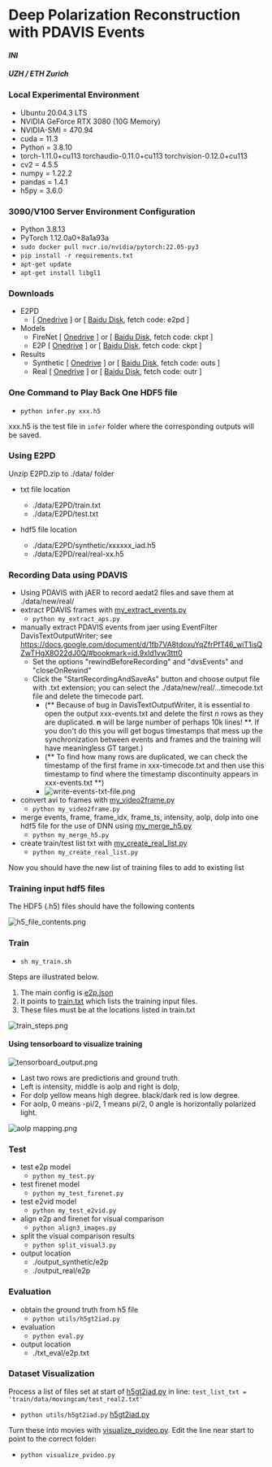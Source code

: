 # Deep Polarization Reconstruction with PDAVIS Events
#### _INI_ 
#### _UZH / ETH Zurich_

### Local Experimental Environment
- Ubuntu 20.04.3 LTS
- NVIDIA GeForce RTX 3080 (10G Memory)
- NVIDIA-SMI = 470.94
- cuda = 11.3
- Python = 3.8.10
- torch-1.11.0+cu113 torchaudio-0.11.0+cu113 torchvision-0.12.0+cu113
- cv2 = 4.5.5
- numpy = 1.22.2
- pandas = 1.4.1
- h5py = 3.6.0

### 3090/V100 Server Environment Configuration
- Python 3.8.13
- PyTorch 1.12.0a0+8a1a93a
- `sudo docker pull nvcr.io/nvidia/pytorch:22.05-py3`
- `pip install -r requirements.txt`
- `apt-get update`
- `apt-get install libgl1`

### Downloads
- E2PD
  - [ [Onedrive](https://1drv.ms/u/s!AjYBkUJACkBLm1tWpU-N0lmKv36x?e=oIEajs) ] or [ [Baidu Disk](https://pan.baidu.com/s/1JSZqcbFk_52Xd_Ex_bicmQ?pwd=e2pd), fetch code: e2pd ]
- Models
  - FireNet [ [Onedrive](https://1drv.ms/u/s!AjYBkUJACkBLm1-Cnb7Fh_-xZsNR?e=fEdTHJ) ] or [ [Baidu Disk](https://pan.baidu.com/s/1DVEwX8Ax9OSO-_ZpDCEjSw?pwd=ckpt), fetch code: ckpt ]
  - E2P [ [Onedrive](https://1drv.ms/u/s!AjYBkUJACkBLm15aBBmch2qjRL9U?e=Dc9boq) ] or [ [Baidu Disk](https://pan.baidu.com/s/1zfAI2HViEA7ek_8JqRVSQQ?pwd=ckpt), fetch code: ckpt ]
- Results
  - Synthetic [ [Onedrive](https://1drv.ms/u/s!AjYBkUJACkBLm2CEZ8vgOVBtFWbP?e=Scss5J) ] or [ [Baidu Disk](https://pan.baidu.com/s/1HAWaFTgMs2t-6hmZWJwBSA?pwd=outs), fetch code: outs ]
  - Real [ [Onedrive](https://1drv.ms/u/s!AjYBkUJACkBLm10gPsk9ao3Fqh0s?e=93jX0S) ] or [ [Baidu Disk](https://pan.baidu.com/s/1IIdLL7ZNR-5Ne1FW8M0LwQ?pwd=outr), fetch code: outr ]

### One Command to Play Back One HDF5 file

- `python infer.py xxx.h5`

xxx.h5 is the test file in `infer` folder where the corresponding outputs will be saved.

### Using E2PD
Unzip E2PD.zip to ./data/ folder

- txt file location
  - ./data/E2PD/train.txt
  - ./data/E2PD/test.txt

- hdf5 file location
  - ./data/E2PD/synthetic/xxxxxx_iad.h5
  - ./data/E2PD/real/real-xx.h5

### Recording Data using PDAVIS
- Using PDAVIS with jAER to record aedat2 files and save them at ./data/new/real/
- extract PDAVIS frames with [my_extract_events.py](my_extract_events.py)
  - `python my_extract_aps.py`
- manually extract PDAVIS events from jaer using EventFilter DavisTextOutputWriter; see https://docs.google.com/document/d/1fb7VA8tdoxuYqZfrPfT46_wiT1isQZwTHgX8O22dJ0Q/#bookmark=id.9xld1vw3ttt0
  -  Set the options "rewindBeforeRecording" and "dvsEvents" and "closeOnRewind"
  - Click the "StartRecordingAndSaveAs" button and choose output file with .txt extension; you can select the ./data/new/real/...timecode.txt file and delete the timecode part.
    - (** Because of bug in DavisTextOutputWriter, it is essential to open the output xxx-events.txt and delete the first _n_ rows as they are duplicated. __n__ will be large number of perhaps 10k lines! **. If you don't do this you will get bogus timestamps that mess up the synchronization between events and frames and the training will have meaningless GT target.)
    - (** To find how many rows are duplicated, we can check the timestamp of the first frame in xxx-timecode.txt and then use this timestamp to find where the timestamp discontinuity appears in xxx-events.txt **)
    - ![write-events-txt-file.png](train/media/write-events-txt-file.png)
- convert avi to frames with [my_video2frame.py](my_video2frame.py)
  - `python my_video2frame.py`
- merge events, frame, frame_idx, frame_ts, intensity, aolp, dolp into one hdf5 file for the use of DNN using [my_merge_h5.py](my_merge_h5.py)
  - `python my_merge_h5.py`
- create train/test list txt with [my_create_real_list.py](my_create_real_list.py)
  - `python my_create_real_list.py`

Now you should have the new list of training files to add to existing list

### Training input hdf5 files
The HDF5 (.h5) files should have the following contents

![h5_file_contents.png](h5_file_contents.png)

### Train
- `sh my_train.sh`

Steps are illustrated below. 

1. The main config is [e2p.json](e2p.json)
2.  It points to  [train.txt](data%2FE2PD%2Ftrain.txt) which lists the training input files.
3. These files must be at the locations listed in train.txt

![train_steps.png](train/media/train_steps.png)

#### Using tensorboard to visualize training

![tensorboard_output.png](media%2Ftensorboard_output.png)

* Last two rows are predictions and ground truth.
* Left is intensity, middle is aolp and right is dolp,
* For dolp yellow means high degree. black/dark red is low degree.
* For aolp, 0 means -pi/2, 1 means pi/2, 0 angle is horizontally polarized light.

![aolp mapping.png](..%2Fmedia%2Faolp%20mapping.png)

### Test
- test e2p model
  - `python my_test.py`
- test firenet model
  - `python my_test_firenet.py`
- test e2vid model
  - `python my_test_e2vid.py`
- align e2p and firenet for visual comparison
  - `python align3_images.py`
- split the visual comparison results
  - `python split_visual3.py`
- output location
  - ./output_synthetic/e2p
  - ./output_real/e2p

### Evaluation
- obtain the ground truth from h5 file
  - `python utils/h5gt2iad.py`
- evaluation
  - `python eval.py`
- output location
  - ./txt_eval/e2p.txt

### Dataset Visualization
Process a list of files set at start of [h5gt2iad.py](utils%2Fh5gt2iad.py) in line: 
`test_list_txt = 'train/data/movingcam/test_real2.txt'`
- `python utils/h5gt2iad.py` [h5gt2iad.py](utils%2Fh5gt2iad.py)

Turn these into movies with [visualize_pvideo.py](visualize_pvideo.py). Edit the line near start to point to the correct folder: 
- `python visualize_pvideo.py` 
